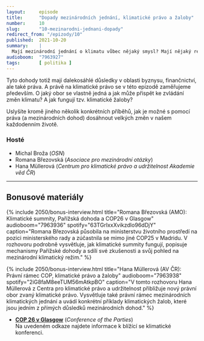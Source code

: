 ```yaml
---
layout:     episode
title:      "Dopady mezinárodních jednání, klimatické právo a žaloby"
number:     10
slug:       "10-mezinarodni-jednani-dopady"
redirect_from: "/epizody/10"
published:  2021-10-20
summary:    |
  Mají mezinárodní jednání o klimatu vůbec nějaký smysl? Mají nějaký reálný dopad? Nebo je to jen prázdné tlachání politiků? Těmito otázkami jsme se nechali vést při nahrávání druhé epizody ze série o mezinárodních jednáních a dohodách.
audioboom:  "7963927"
tags:       [ politika ]
---
```


Tyto dohody totiž mají dalekosáhlé důsledky v oblasti byznysu, finančnictví, ale také práva. A právě na klimatické právo se v této epizodě zaměřujeme především. O jaký obor se vlastně jedná a jak může přispět ke zvládání změn klimatu? A jak fungují tzv. klimatické žaloby?

Uslyšíte kromě jiného několik konkrétních příběhů, jak je možné s pomocí práva (a mezinárodních dohod) dosáhnout velkých změn v našem každodenním životě.

### Hosté

* Michal Broža (_OSN_)
* Romana Březovská (_Asociace pro mezinárodní otázky_)
* Hana Müllerová (_Centrum pro klimatické právo a udržitelnost Akademie věd ČR_)

---

## Bonusové materiály

<div class="bonus-material" markdown="1">

{% include 2050/bonus-interview.html
  title="Romana Březovská (AMO): Klimatické summity, Pařížská dohoda a COP26 v Glasgow"
  audioboom="7963936"
  spotify="63TGrIxxXvikzdIo96dDjY"
  caption="Romana Březovská působila na ministerstvu životního prostředí na pozici ministerského rady a zúčastnila se mimo jiné COP25 v Madridu. V rozhovoru podrobně vysvětluje, jak klimatické summity fungují, popisuje mechanismy Pařížské dohody a sdílí své zkušenosti a svůj pohled na mezinárodní klimatický režim."
%}

{% include 2050/bonus-interview.html
  title="Hana Müllerová (AV ČR): Právní rámec COP, klimatické právo a žaloby"
  audioboom="7963938"
  spotify="2iG8faM8eeTUM56mAtkpBO"
  caption="V tomto rozhovoru Hana Müllerová z Centra pro klimatické právo a udržitelnost přibližuje nový právní obor zvaný klimatické právo. Vysvětluje také právní rámec mezinárodních klimatických jednání a uvádí konkrétní příklady klimatických žalob, které jsou jedním z přímých důsledků mezinárodních dohod."
%}

* **[COP 26 v Glasgow](https://ukcop26.org/)** (_Conference of the Parties_)  
  Na uvedeném odkaze najdete informace k blížící se klimatické konferenci.

</div>
